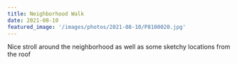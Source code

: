 ```yaml
---
title: Neighborhood Walk
date: 2021-08-10
featured_image: '/images/photos/2021-08-10/P8100020.jpg'
---
```


Nice stroll around the neighborhood as well as some sketchy locations from the roof